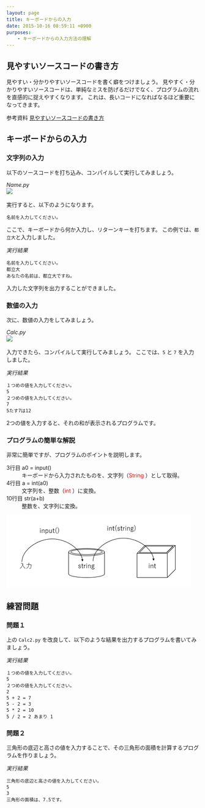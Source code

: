 ```yaml
---
layout: page
title: キーボードからの入力
date: 2015-10-16 08:59:11 +0900
purposes:
    - キーボードからの入力方法の理解
---
```


見やすいソースコードの書き方
----------------------------

見やすい・分かりやすいソースコードを書く癖をつけましょう。
見やすく・分かりやすいソースコードは、単純なミスを防げるだけでなく、プログラムの流れを直感的に捉えやすくなります。
これは、長いコードになればなるほど重要になってきます。

<span class="label label-info">参考資料</span> [見やすいソースコードの書き方](../../appendix/coding_tips.html)

キーボードからの入力
--------------------

### 文字列の入力

以下のソースコードを打ち込み、コンパイルして実行してみましょう。

*Name.py*<br>
![](./pic/Name.python.png)

実行すると、以下のようになります。

    名前を入力してください。

ここで、キーボードから何か入力し、リターンキーを打ちます。
この例では、`都立大`と入力しました。

*実行結果*

    名前を入力してください。
    都立大
    あなたの名前は、都立大ですね。

入力した文字列を出力することができました。

### 数値の入力

次に、数値の入力をしてみましょう。

*Calc.py*<br>
![](./pic/Calc.python.png)

入力できたら、コンパイルして実行してみましょう。
ここでは、`5` と `7` を入力しました。

*実行結果*

    １つめの値を入力してください。
    5
    ２つめの値を入力してください。
    7
    5たす7は12

2つの値を入力すると、それの和が表示されるプログラムです。

### プログラムの簡単な解説

非常に簡単ですが、プログラムのポイントを説明します。


<dl>
<dt>3行目 a0 = input() </dt>
<dd>キーボードから入力されたものを、文字列（<font color="red">String</font> ）として取得。</dd>
<dt>4行目 a = int(a0)</dt>
<dd>文字列を、整数（<font color="red">int</font> ）に変換。</dd>
<dt>10行目 str(a+b)</dt>
<dd>整数を、文字列に変換。</dd>
</dl>

![](./pic/calc_py.png)



練習問題
--------

### 問題１

上の `Calc2.py` を改良して、以下のような結果を出力するプログラムを書いてみましょう。

*実行結果*

    １つめの値を入力してください。
    5
    ２つめの値を入力してください。
    2
    5 + 2 = 7
    5 - 2 = 3
    5 * 2 = 10
    5 / 2 = 2 あまり 1

### 問題２

三角形の底辺と高さの値を入力することで、その三角形の面積を計算するプログラムを作りましょう。

*実行結果*

    三角形の底辺と高さの値を入力してください。
    5
    3
    三角形の面積は、7.5です。